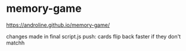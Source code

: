 # memory-game
https://androline.github.io/memory-game/

changes made in final script.js push: cards flip back faster if they don't matchh

